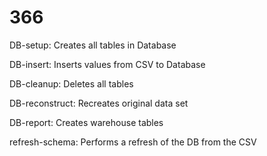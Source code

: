 # 366
DB-setup: Creates all tables in Database

DB-insert: Inserts values from CSV to Database

DB-cleanup: Deletes all tables

DB-reconstruct: Recreates original data set

DB-report: Creates warehouse tables

refresh-schema: Performs a refresh of the DB from the CSV
